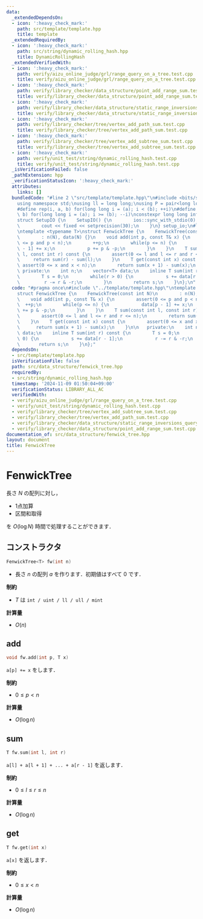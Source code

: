 ```yaml
---
data:
  _extendedDependsOn:
  - icon: ':heavy_check_mark:'
    path: src/template/template.hpp
    title: template
  _extendedRequiredBy:
  - icon: ':heavy_check_mark:'
    path: src/string/dynamic_rolling_hash.hpp
    title: DynamicRollingHash
  _extendedVerifiedWith:
  - icon: ':heavy_check_mark:'
    path: verify/aizu_online_judge/grl/range_query_on_a_tree.test.cpp
    title: verify/aizu_online_judge/grl/range_query_on_a_tree.test.cpp
  - icon: ':heavy_check_mark:'
    path: verify/library_checker/data_structure/point_add_range_sum.test.cpp
    title: verify/library_checker/data_structure/point_add_range_sum.test.cpp
  - icon: ':heavy_check_mark:'
    path: verify/library_checker/data_structure/static_range_inversions_query.test.cpp
    title: verify/library_checker/data_structure/static_range_inversions_query.test.cpp
  - icon: ':heavy_check_mark:'
    path: verify/library_checker/tree/vertex_add_path_sum.test.cpp
    title: verify/library_checker/tree/vertex_add_path_sum.test.cpp
  - icon: ':heavy_check_mark:'
    path: verify/library_checker/tree/vertex_add_subtree_sum.test.cpp
    title: verify/library_checker/tree/vertex_add_subtree_sum.test.cpp
  - icon: ':heavy_check_mark:'
    path: verify/unit_test/string/dynamic_rolling_hash.test.cpp
    title: verify/unit_test/string/dynamic_rolling_hash.test.cpp
  _isVerificationFailed: false
  _pathExtension: hpp
  _verificationStatusIcon: ':heavy_check_mark:'
  attributes:
    links: []
  bundledCode: "#line 2 \"src/template/template.hpp\"\n#include <bits/stdc++.h>\n\
    using namespace std;\nusing ll = long long;\nusing P = pair<long long, long long>;\n\
    #define rep(i, a, b) for(long long i = (a); i < (b); ++i)\n#define rrep(i, a,\
    \ b) for(long long i = (a); i >= (b); --i)\nconstexpr long long inf = 4e18;\n\
    struct SetupIO {\n    SetupIO() {\n        ios::sync_with_stdio(0);\n        cin.tie(0);\n\
    \        cout << fixed << setprecision(30);\n    }\n} setup_io;\n#line 3 \"src/data_structure/fenwick_tree.hpp\"\
    \ntemplate <typename T>\nstruct FenwickTree {\n    FenwickTree(const int N)\n\
    \        : n(N), data(N) {}\n    void add(int p, const T& x) {\n        assert(0\
    \ <= p and p < n);\n        ++p;\n        while(p <= n) {\n            data[p\
    \ - 1] += x;\n            p += p & -p;\n        }\n    }\n    T sum(const int\
    \ l, const int r) const {\n        assert(0 <= l and l <= r and r <= n);\n   \
    \     return sum(r) - sum(l);\n    }\n    T get(const int x) const {\n       \
    \ assert(0 <= x and x < n);\n        return sum(x + 1) - sum(x);\n    }\n\n  \
    \ private:\n    int n;\n    vector<T> data;\n    inline T sum(int r) const {\n\
    \        T s = 0;\n        while(r > 0) {\n            s += data[r - 1];\n   \
    \         r -= r & -r;\n        }\n        return s;\n    }\n};\n"
  code: "#pragma once\n#include \"../template/template.hpp\"\ntemplate <typename T>\n\
    struct FenwickTree {\n    FenwickTree(const int N)\n        : n(N), data(N) {}\n\
    \    void add(int p, const T& x) {\n        assert(0 <= p and p < n);\n      \
    \  ++p;\n        while(p <= n) {\n            data[p - 1] += x;\n            p\
    \ += p & -p;\n        }\n    }\n    T sum(const int l, const int r) const {\n\
    \        assert(0 <= l and l <= r and r <= n);\n        return sum(r) - sum(l);\n\
    \    }\n    T get(const int x) const {\n        assert(0 <= x and x < n);\n  \
    \      return sum(x + 1) - sum(x);\n    }\n\n   private:\n    int n;\n    vector<T>\
    \ data;\n    inline T sum(int r) const {\n        T s = 0;\n        while(r >\
    \ 0) {\n            s += data[r - 1];\n            r -= r & -r;\n        }\n \
    \       return s;\n    }\n};"
  dependsOn:
  - src/template/template.hpp
  isVerificationFile: false
  path: src/data_structure/fenwick_tree.hpp
  requiredBy:
  - src/string/dynamic_rolling_hash.hpp
  timestamp: '2024-11-09 01:50:04+09:00'
  verificationStatus: LIBRARY_ALL_AC
  verifiedWith:
  - verify/aizu_online_judge/grl/range_query_on_a_tree.test.cpp
  - verify/unit_test/string/dynamic_rolling_hash.test.cpp
  - verify/library_checker/tree/vertex_add_subtree_sum.test.cpp
  - verify/library_checker/tree/vertex_add_path_sum.test.cpp
  - verify/library_checker/data_structure/static_range_inversions_query.test.cpp
  - verify/library_checker/data_structure/point_add_range_sum.test.cpp
documentation_of: src/data_structure/fenwick_tree.hpp
layout: document
title: FenwickTree
---
```


# FenwickTree

長さ $N$ の配列に対し，

- 1点加算
- 区間和取得

を $O(\log N)$ 時間で処理することができます．

## コンストラクタ

```cpp
FenwickTree<T> fw(int n)
```

- 長さ $n$ の配列 $a$ を作ります．初期値はすべて $0$ です．

**制約**

- $T$ は `int / uint / ll / ull / mint`

**計算量**

- $O(n)$

## add

```cpp
void fw.add(int p, T x)
```

`a[p] += x` をします．

**制約**

- $0 \leq p < n$

**計算量**

- $O(\log n)$

## sum

```cpp
T fw.sum(int l, int r)
```

`a[l] + a[l + 1] + ... + a[r - 1]` を返します．

**制約**

- $0 \leq l \leq r \leq n$

**計算量**

- $O(\log n)$

## get

```cpp
T fw.get(int x)
```

`a[x]` を返します．

**制約**

- $0 \leq x < n$

**計算量**

- $O(\log n)$